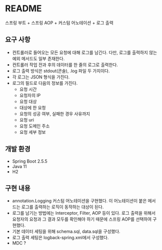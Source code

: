 # README
스프링 부트 + 스프링 AOP + 커스텀 어노테이션 + 로그 출력

## 요구 사항
- 컨트롤러로 들어오는 모든 요청에 대해 로그를 남긴다. 다만, 로그를 출력하지 않는 예외 메서드도 일부 존재한다.
- 컨트롤러 작업 전과 후의 데이터를 한 줄의 로그로 출력한다.
- 로그 출력 방식은 stdout(콘솔), .log 파일 두 가지이다.
- 각 로그는 JSON 형식을 가진다.
- 로그의 필드로 다음의 정보를 가진다.
  - 요청 시간
  - 요청자의 IP
  - 요청 대상
  - 대상에 한 요청
  - 요청의 성공 여부, 실패한 경우 사유까지
  - 요청 uri
  - 요청 도메인 주소
  - 요청 세부 정보

## 개발 환경
- Spring Boot 2.5.5
- Java 11
- H2

## 구현 내용
- annotation.Logging 커스텀 어노테이션을 구현했다. 이 어노테이션이 붙은 메서드는 로그를 출력하는 로직이 동작하는 대상이 된다.  
- 로그를 남기는 방법에는 Interceptor, Filter, AOP 등이 있다. 로그 출력을 위해서 요청자의 요청과 그 결과 모두를 확인해야 하기 때문에 스프링 AOP를 선택하여 구현했다.
- 기본 데이터 세팅을 위해 schema.sql, data.sql을 구성했다.
- 로그 출력 세팅은 logback-spring.xml에서 구성했다.
- MDC ?
